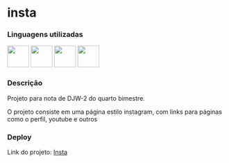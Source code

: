 # insta #

### Linguagens utilizadas ###

<div>
  <img src="https://cdn.jsdelivr.net/gh/devicons/devicon@latest/icons/html5/html5-original.svg" height="50" width="50" /> 
  <img src="https://cdn.jsdelivr.net/gh/devicons/devicon@latest/icons/css3/css3-original.svg" height="50" width="50" />
  <img src="https://cdn.jsdelivr.net/gh/devicons/devicon@latest/icons/javascript/javascript-original.svg" height="50" width="50" />
  <img src="https://cdn.jsdelivr.net/gh/devicons/devicon@latest/icons/bootstrap/bootstrap-original-wordmark.svg" height="50" width="50" />
</div>

### Descrição ###

<p>Projeto para nota de DJW-2 do quarto bimestre.</p>
<p>O projeto consiste em uma página estilo instagram, com links para páginas como o perfil, youtube e outros</p>

### Deploy ###

Link do projeto: [Insta](https://insta-bibys.vercel.app/)
